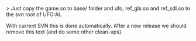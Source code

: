 \> Just copy the game.so to base/ folder and ufo, ref_glx.so and
ref_sdl.so to the svn root of UFO:AI.

With current SVN this is done automatically. After a new release we
should remove this text (and do some other clean-ups).